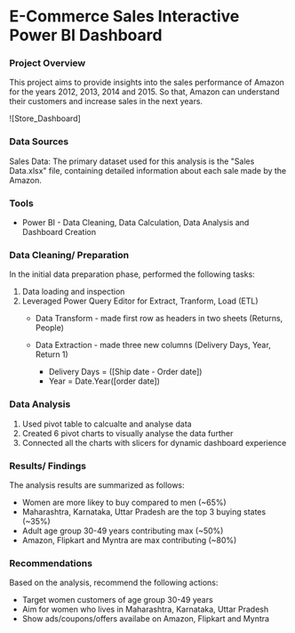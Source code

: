 # E-Commerce Sales Interactive Power BI Dashboard

### Project Overview
This project aims to provide insights into the sales performance of Amazon for the years 2012, 2013, 2014 and 2015. So that, Amazon can understand their customers and increase sales in the next years. 




![Store_Dashboard] 

### Data Sources
Sales Data: The primary dataset used for this analysis is the "Sales Data.xlsx" file, containing detailed information about each sale made by the Amazon.
### Tools
- Power BI - Data Cleaning, Data Calculation, Data Analysis and Dashboard Creation
  
### Data Cleaning/ Preparation
In the initial data preparation phase, performed the following tasks:
1. Data loading and inspection
2. Leveraged Power Query Editor for Extract, Tranform, Load (ETL)
   - Data Transform - made first row as headers in two sheets (Returns, People)
   - Data Extraction - made three new columns (Delivery Days, Year, Return 1)
  
     - Delivery Days = ([Ship date - Order date])
     - Year = Date.Year([order date])
       
   


### Data Analysis
1. Used pivot table to calcualte and analyse data
2. Created 6 pivot charts to visually analyse the data further
3. Connected all the charts with slicers for dynamic dashboard experience

### Results/ Findings

The analysis results are summarized as follows:
- Women are more likey to buy compared to men (~65%)
- Maharashtra, Karnataka, Uttar Pradesh are the top 3 buying states (~35%)
- Adult age group 30-49 years contributing max (~50%)
- Amazon, Flipkart and Myntra are max contributing (~80%)

### Recommendations
Based on the analysis, recommend the following actions:
  -  Target women customers of age group 30-49 years
  -  Aim for women who lives in Maharashtra, Karnataka, Uttar Pradesh
  -  Show ads/coupons/offers availabe on Amazon, Flipkart and Myntra

    
